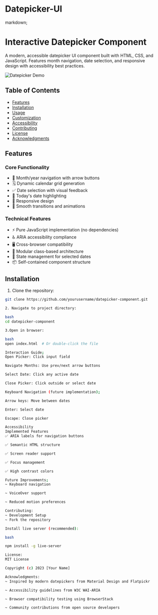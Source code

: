 # Datepicker-UI
markdown;
# Interactive Datepicker Component

A modern, accessible datepicker UI component built with HTML, CSS, and JavaScript. Features month navigation, date selection, and responsive design with accessibility best practices.

![Datepicker Demo](https://via.placeholder.com/400x500.png?text=Datepicker+Demo+Shot)

## Table of Contents
- [Features](#features)
- [Installation](#installation)
- [Usage](#usage)
- [Customization](#customization)
- [Accessibility](#accessibility)
- [Contributing](#contributing)
- [License](#license)
- [Acknowledgments](#acknowledgments)

## Features

### Core Functionality
- 📅 Month/year navigation with arrow buttons
- 🗓️ Dynamic calendar grid generation
- ✅ Date selection with visual feedback
- 🌟 Today's date highlighting
- 📱 Responsive design
- 🎨 Smooth transitions and animations

### Technical Features
- ⚡ Pure JavaScript implementation (no dependencies)
- ♿ ARIA accessibility compliance
- 🖥️ Cross-browser compatibility
- 🧩 Modular class-based architecture
- 🔄 State management for selected dates
- 📦 Self-contained component structure

## Installation

1. Clone the repository:
```bash
git clone https://github.com/yourusername/datepicker-component.git

2. Navigate to project directory:

bash
cd datepicker-component

3.Open in browser:

bash
open index.html  # Or double-click the file

Interaction Guide;
Open Picker: Click input field

Navigate Months: Use prev/next arrow buttons

Select Date: Click any active date

Close Picker: Click outside or select date

Keyboard Navigation (future implementation);

Arrow keys: Move between dates

Enter: Select date

Escape: Close picker

Accessibility
Implemented Features
✅ ARIA labels for navigation buttons

✅ Semantic HTML structure

✅ Screen reader support

✅ Focus management

✅ High contrast colors

Future Improvements;
~ Keyboard navigation

~ VoiceOver support

~ Reduced motion preferences

Contributing:
~ Development Setup
~ Fork the repository

Install live server (recommended):

bash

npm install -g live-server

License:
MIT License

Copyright (c) 2023 [Your Name]

Acknowledgments:
~ Inspired by modern datepickers from Material Design and Flatpickr

~ Accessibility guidelines from W3C WAI-ARIA

~ Browser compatibility testing using BrowserStack

~ Community contributions from open source developers
